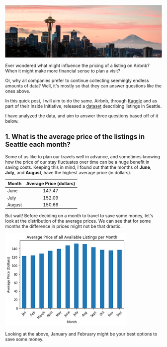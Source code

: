 <img src="images/seattle.jpg" alt="Seattle" class="inline"/>

Ever wondered what might influence the pricing of a listing on Airbnb? When it might make more financial sense to plan a visit? 

Or, why all companies prefer to continue collecting seemingly endless amounts of data? Well, it's mostly so that they can answer questions like the ones above. 

In this quick post, I will aim to do the same. Airbnb, through [Kaggle](www.kaggle.com) and as part of their Inside Initiative, released a [dataset](https://www.kaggle.com/airbnb/seattle/data) describing listings in Seattle. 

I have analyzed the data, and aim to answer three questions based off of it below.


## 1. What is the average price of the listings in Seattle each month?

Some of us like to plan our travels well in advance, and sometimes knowing how the price of our stay fluctuates over time can be a huge benefit in saving costs. Keeping this in mind, I found out that the months of **June**, **July**, and **August**, have the highest average price (in dollars). 

| Month         | Average Price (dollars)|
| ------------- |:----------------------:|
| June          | 147.47                 | 
| July          | 152.09                 |
| August        | 150.66                 |

But wait! Before deciding on a month to travel to save some money, let's look at the distribution of the average prices. We can see that for some months the difference in prices might not be that drastic. 

<img src="images/seattle_q1.png" alt="Ques1" class="inline"/>

Looking at the above, January and February might be your best options to save some money. 
